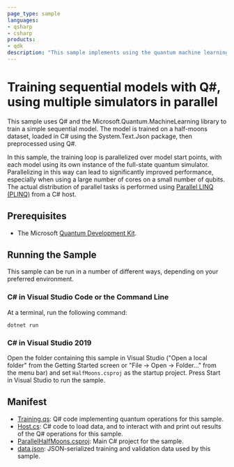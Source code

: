 ```yaml
---
page_type: sample
languages:
- qsharp
- csharp
products:
- qdk
description: "This sample implements using the quantum machine learning library to train a sequential model on the half-moons dataset, parallelizing over target machines."
---
```


# Training sequential models with Q#, using multiple simulators in parallel

This sample uses Q# and the Microsoft.Quantum.MachineLearning library to train a simple sequential model.
The model is trained on a half-moons dataset, loaded in C# using the System.Text.Json package, then preprocessed using Q#.

In this sample, the training loop is parallelized over model start points, with each model using its own instance of the full-state quantum simulator.
Parallelizing in this way can lead to significantly improved performance, especially when using a large number of cores on a small number of qubits.
The actual distribution of parallel tasks is performed using [Parallel LINQ (PLINQ)](https://docs.microsoft.com/dotnet/standard/parallel-programming/parallel-linq-plinq) from a C# host.

## Prerequisites

- The Microsoft [Quantum Development Kit](https://docs.microsoft.com/azure/quantum/install-overview-qdk/).

## Running the Sample

This sample can be run in a number of different ways, depending on your preferred environment.

### C# in Visual Studio Code or the Command Line

At a terminal, run the following command:

```dotnetcli
dotnet run
```

### C# in Visual Studio 2019

Open the folder containing this sample in Visual Studio ("Open a local folder" from the Getting Started screen or "File → Open → Folder..." from the menu bar) and set `HalfMoons.csproj` as the startup project.
Press Start in Visual Studio to run the sample.

## Manifest

- [Training.qs](https://github.com/microsoft/Quantum/blob/main/samples/machine-learning/half-moons/Training.qs): Q# code implementing quantum operations for this sample.
- [Host.cs](https://github.com/microsoft/Quantum/blob/main/samples/machine-learning/half-moons/Host.cs): C# code to load data, and to interact with and print out results of the Q# operations for this sample.
- [ParallelHalfMoons.csproj](https://github.com/microsoft/Quantum/blob/main/samples/machine-learning/half-moons/HalfMoons.csproj): Main C# project for the sample.
- [data.json](https://github.com/microsoft/Quantum/blob/main/samples/machine-learning/half-moons/data.json): JSON-serialized training and validation data used by this sample.
